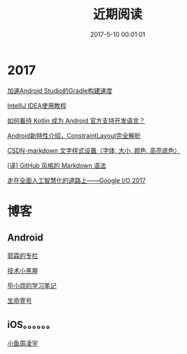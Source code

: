 ﻿---
title: 近期阅读
date: 2017-5-10 00:01:01  #文章生成时间
categories: #文章分类 可省略 # 加 <!--more-->以分割摘要与文章正文。
- #分类1
- #分类2
tags: #文章标签 可以省略 #设置为则当前页没有打赏按钮reward: false
- #标签1
- #标签2
---
# 2017 #

[加速Android Studio的Gradle构建速度](http://www.jianshu.com/p/2a58fd896214)

[IntelliJ IDEA使用教程](http://www.phperz.com/special/83.html)

[如何看待 Kotlin 成为 Android 官方支持开发语言？](http://blog.csdn.net/androidyue/article/details/72614805) 

[Android新特性介绍，ConstraintLayout完全解析](http://blog.csdn.net/guolin_blog/article/details/53122387)

[CSDN-markdown 文字样式设置（字体, 大小, 颜色, 高亮底色）](http://wanqinlong.com/2017/05/19/05Google_Kotlin_02_%E7%BC%96%E7%A0%81%E8%A7%84%E8%8C%83/#more)

[[译] GitHub 风格的 Markdown 语法](https://mp.weixin.qq.com/s?__biz=MzIyMjE0ODQ0OQ==&mid=2651552757&idx=1&sn=79f77622e411e3d099208bee55f6358a)

[走在全面人工智慧化的道路上——Google I/O 2017](https://www.bnext.com.tw/article/44536/google-announces-google-lens-and-updates-google-photos)



# 博客 #
## Android ##

[郭霖的专栏](http://blog.csdn.net/guolin_blog)

[技术小黑屋](http://droidyue.com/)

[毕小烦的学习笔记](http://blog.csdn.net/wirelessqa)

[生命壹号](http://www.cnblogs.com/smyhvae/)

## iOS。。。。。。 ##

[小鱼周凌宇](http://zhoulingyu.com/)
